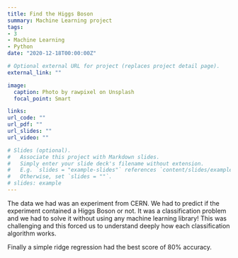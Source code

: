 ```yaml
---
title: Find the Higgs Boson
summary: Machine Learning project
tags:
- 3
- Machine Learning
- Python
date: "2020-12-18T00:00:00Z"

# Optional external URL for project (replaces project detail page).
external_link: ""

image:
  caption: Photo by rawpixel on Unsplash
  focal_point: Smart

links:
url_code: ""
url_pdf: ""
url_slides: ""
url_video: ""

# Slides (optional).
#   Associate this project with Markdown slides.
#   Simply enter your slide deck's filename without extension.
#   E.g. `slides = "example-slides"` references `content/slides/example-slides.md`.
#   Otherwise, set `slides = ""`.
# slides: example
---
```


The data we had was an experiment from CERN. We had to predict if the experiment contained a Higgs Boson or not. 
It was a classification problem and we had to solve it without using any machine learning library! This was challenging and this forced us to understand deeply how each classification algorithm works. 

Finally a simple ridge regression had the best score of 80% accuracy.
